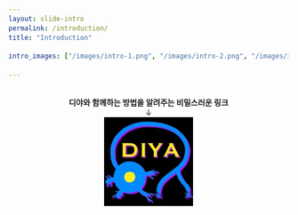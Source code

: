 ```yaml
---
layout: slide-intro
permalink: /introduction/
title: "Introduction"

intro_images: ["/images/intro-1.png", "/images/intro-2.png", "/images/intro-3.png", "/images/intro-4.png", "/images/intro-5.png"]

---
```


<br>
<center>
  <span style="font-weight: bold"> 디야와 함께하는 방법을 알려주는 비밀스러운 링크</span>
  <br>
  ↓
  <br>
    <a href="/recruit/"> <img src="/images/diya-bio.jpg"> </a>
</center>
